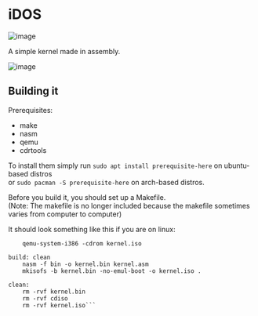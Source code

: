 # iDOS
![image](https://github.com/9xbt/iDOS/actions/workflows/makefile.yml/badge.svg)

A simple kernel made in assembly.

![image](https://user-images.githubusercontent.com/109512837/233864806-b14c6f2a-7d7a-4c0e-9337-b6667efbf62b.png)

## Building it
Prerequisites:
- make
- nasm
- qemu
- cdrtools

To install them simply run `sudo apt install prerequisite-here` on ubuntu-based distros<br>or `sudo pacman -S prerequisite-here` on arch-based distros.

Before you build it, you should set up a Makefile.<br>
(Note: The makefile is no longer included because the makefile sometimes varies from computer to computer)

It should look something like this if you are on linux: 
```all: build
	qemu-system-i386 -cdrom kernel.iso

build: clean
	nasm -f bin -o kernel.bin kernel.asm
	mkisofs -b kernel.bin -no-emul-boot -o kernel.iso .

clean:
	rm -rvf kernel.bin
	rm -rvf cdiso
	rm -rvf kernel.iso```
